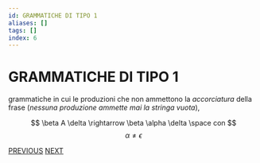 ```yaml
---
id: GRAMMATICHE DI TIPO 1
aliases: []
tags: []
index: 6
---
```

# GRAMMATICHE DI TIPO 1

grammatiche in cui le produzioni che non ammettono la *accorciatura* della frase (*nessuna produzione ammette mai la stringa vuota*),

$$
\beta A \delta \rightarrow \beta \alpha \delta \space con
$$
$$
\alpha \neq \epsilon
$$

[PREVIOUS](GRAMMATICHE_TIPO_0.md) [NEXT](GRAMMATICHE_TIPO_2.md)
